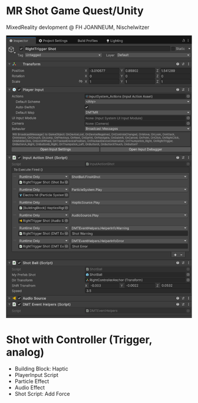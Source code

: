 # MR Shot Game Quest/Unity

MixedReality devlopment @ FH JOANNEUM, Nischelwitzer 

<img src="./shotInspector.png" widht="700">

# Shot with Controller (Trigger, analog)

* Building Block: Haptic
* PlayerInput Script
* Particle Effect
* Audio Effect
* Shot Script: Add Force

